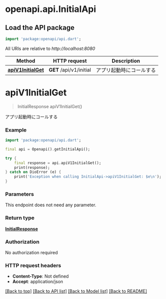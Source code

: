 # openapi.api.InitialApi

## Load the API package
```dart
import 'package:openapi/api.dart';
```

All URIs are relative to *http://localhost:8080*

Method | HTTP request | Description
------------- | ------------- | -------------
[**apiV1InitialGet**](InitialApi.md#apiv1initialget) | **GET** /api/v1/initial | アプリ起動時にコールする


# **apiV1InitialGet**
> InitialResponse apiV1InitialGet()

アプリ起動時にコールする

### Example
```dart
import 'package:openapi/api.dart';

final api = Openapi().getInitialApi();

try {
    final response = api.apiV1InitialGet();
    print(response);
} catch on DioError (e) {
    print('Exception when calling InitialApi->apiV1InitialGet: $e\n');
}
```

### Parameters
This endpoint does not need any parameter.

### Return type

[**InitialResponse**](InitialResponse.md)

### Authorization

No authorization required

### HTTP request headers

 - **Content-Type**: Not defined
 - **Accept**: application/json

[[Back to top]](#) [[Back to API list]](../README.md#documentation-for-api-endpoints) [[Back to Model list]](../README.md#documentation-for-models) [[Back to README]](../README.md)

